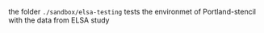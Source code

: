 the folder `./sandbox/elsa-testing` tests the environmet of Portland-stencil with the data from ELSA study
